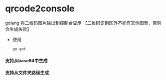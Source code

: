 # qrcode2console

golang 将二维码图片输出到控制台显示 【二维码识别区外不能有其他图案，否则会生成失败】

- 使用

  ```
  go get 
  ```

#### 支持从base64中生成

#### 支持从文件夹路径生成
